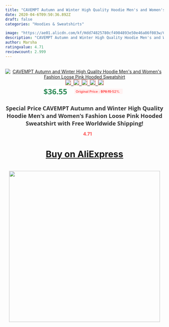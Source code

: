 ```yaml
---
title: "CAVEMPT Autumn and Winter High Quality Hoodie Men's and Women's Fashion Loose Pink Hooded Sweatshirt"
date: 2020-04-6T09:50:36.892Z
draft: false
categories: "Hoodies & Sweatshirts"

image: "https://ae01.alicdn.com/kf/Hdd74825780cf4904893e50e46a86f083w/CAVEMPT-Autumn-and-Winter-High-Quality-Hoodie-Men-s-and-Women-s-Fashion-Loose-Pink-Hooded.jpg"
description: "CAVEMPT Autumn and Winter High Quality Hoodie Men's and Women's Fashion Loose Pink Hooded Sweatshirt"
author: Marsha
ratingvalue: 4.71
reviewcount: 2.999
---
```

<br>
<div style="text-align: center;">
<a href="https://s.click.aliexpress.com/e/_A1gKHJ" target="_blank" rel="nofollow noopener noreferrer"><img alt="CAVEMPT Autumn and Winter High Quality Hoodie Men's and Women's Fashion Loose Pink Hooded Sweatshirt" class="magnifier-image" src="https://ae01.alicdn.com/kf/Hdd74825780cf4904893e50e46a86f083w/CAVEMPT-Autumn-and-Winter-High-Quality-Hoodie-Men-s-and-Women-s-Fashion-Loose-Pink-Hooded.jpg_640x640.jpg">
<br>
<img style="border:1px solid salmon" src="https://ae01.alicdn.com/kf/Hdd74825780cf4904893e50e46a86f083w/CAVEMPT-Autumn-and-Winter-High-Quality-Hoodie-Men-s-and-Women-s-Fashion-Loose-Pink-Hooded.jpg_120x120.jpg">&nbsp;&nbsp;<img style="border:1px solid salmon" src="https://ae01.alicdn.com/kf/H1aad9ed5447649f2ae2835265103c7ad9/CAVEMPT-Autumn-and-Winter-High-Quality-Hoodie-Men-s-and-Women-s-Fashion-Loose-Pink-Hooded.jpg_120x120.jpg">&nbsp;&nbsp;<img style="border:1px solid salmon" src="https://ae01.alicdn.com/kf/H8a685fec1e3344a794a88b2413bec41bg/CAVEMPT-Autumn-and-Winter-High-Quality-Hoodie-Men-s-and-Women-s-Fashion-Loose-Pink-Hooded.jpg_120x120.jpg">&nbsp;&nbsp;<img style="border:1px solid salmon" src="https://ae01.alicdn.com/kf/Heb24ff560da04b08a9aa1bcc48584742M/CAVEMPT-Autumn-and-Winter-High-Quality-Hoodie-Men-s-and-Women-s-Fashion-Loose-Pink-Hooded.jpg_120x120.jpg">&nbsp;&nbsp;<img style="border:1px solid salmon" src="https://ae01.alicdn.com/kf/H4fafc72bf9034b46a661af9521a826e9H/CAVEMPT-Autumn-and-Winter-High-Quality-Hoodie-Men-s-and-Women-s-Fashion-Loose-Pink-Hooded.jpg_120x120.jpg"></a></div><br0>
<div style="text-align: center;"><span style="background-color: white; border: 0px; box-sizing: border-box; color: seagreen; display: inline-block; font-family: &quot;open sans&quot; , &quot;arial&quot; , &quot;helvetica&quot; , sans-serif , &quot;heiti&quot;; font-size: 24px; font-stretch: inherit; font-weight: 700; line-height: inherit; margin: 0px 10px 0px 0px; padding: 0px; vertical-align: middle;">$36.55 </span>
<span style="background: rgb(255 , 241 , 241); border-radius: 3px; border: 0px; box-sizing: border-box; color: #ff4747; display: inline-block; font-family: inherit; font-size: 12px; font-stretch: inherit; font-style: inherit; font-variant: inherit; font-weight: 600; line-height: inherit; margin: 0px; padding: 2px 5px; transform: scale(0.9); vertical-align: middle;">Original Price : <b style="text-decoration: line-through;">$76.15 </b> 52%&nbsp;&nbsp;</span></div>
<h1 style="color: #333333; display: inline-block; font-family: &quot;open sans&quot; , &quot;arial&quot; , &quot;helvetica&quot; , sans-serif , &quot;heiti&quot;; font-size: 18px; font-stretch: inherit; font-weight: 700; text-align: center;">Special Price CAVEMPT Autumn and Winter High Quality Hoodie Men's and Women's Fashion Loose Pink Hooded Sweatshirt with Free Worldwide Shipping!</h1>
<div style="color: #ff4747; text-align: center;">
<img src="https://4.bp.blogspot.com/-M0ZcTcb-5uY/XleCXlxnR4I/AAAAAAAAAEc/OrjgMkXV1oMQFaCRZj5HQwOCBcu3w1FegCPcBGAYYCw/s1600/star.png" style="height: 15px;">&nbsp;<b>4.71</b></div>
<div class="button_cont" align="center"><a class="buynow_a" href="https://s.click.aliexpress.com/e/_A1gKHJ" target="_blank" rel="nofollow noopener noreferrer"><H1>Buy on AliExpress</H1></a></div><br>
<div class="separator" style="clear: both; text-align: center;">
<img src="https://lh3.googleusercontent.com/-pTy5HemUv9M/XlePHvY0dAI/AAAAAAAAAE4/0nX5iRUoIWY8eMW9Dpxeirr157OZliDIgCLcBGAsYHQ/s1600/badge.gif" width="480">
</div>
